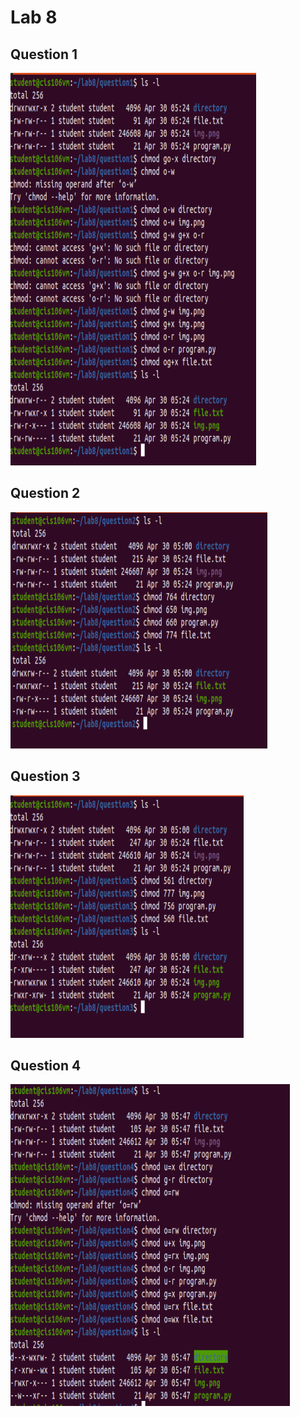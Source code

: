 # Lab 8

## Question 1

![Question 1](Question1.png)

## Question 2

![Question 2](Question2.png)

## Question 3

![Question 3](Question3.png)

## Question 4

![Question 4](Question4.png)